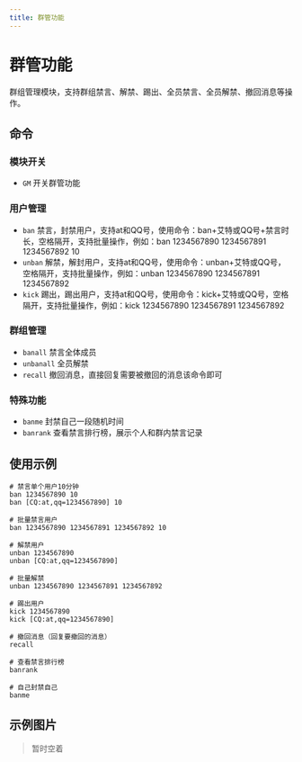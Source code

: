 ```yaml
---
title: 群管功能
---
```


# 群管功能

群组管理模块，支持群组禁言、解禁、踢出、全员禁言、全员解禁、撤回消息等操作。

## 命令

### 模块开关
- `GM` 开关群管功能

### 用户管理
- `ban` 禁言，封禁用户，支持at和QQ号，使用命令：ban+艾特或QQ号+禁言时长，空格隔开，支持批量操作，例如：ban 1234567890 1234567891 1234567892 10
- `unban` 解禁，解封用户，支持at和QQ号，使用命令：unban+艾特或QQ号，空格隔开，支持批量操作，例如：unban 1234567890 1234567891 1234567892
- `kick` 踢出，踢出用户，支持at和QQ号，使用命令：kick+艾特或QQ号，空格隔开，支持批量操作，例如：kick 1234567890 1234567891 1234567892

### 群组管理
- `banall` 禁言全体成员
- `unbanall` 全员解禁
- `recall` 撤回消息，直接回复需要被撤回的消息该命令即可

### 特殊功能
- `banme` 封禁自己一段随机时间
- `banrank` 查看禁言排行榜，展示个人和群内禁言记录

## 使用示例

```
# 禁言单个用户10分钟
ban 1234567890 10
ban [CQ:at,qq=1234567890] 10

# 批量禁言用户
ban 1234567890 1234567891 1234567892 10

# 解禁用户
unban 1234567890
unban [CQ:at,qq=1234567890]

# 批量解禁
unban 1234567890 1234567891 1234567892

# 踢出用户
kick 1234567890
kick [CQ:at,qq=1234567890]

# 撤回消息（回复要撤回的消息）
recall

# 查看禁言排行榜
banrank

# 自己封禁自己
banme
```

## 示例图片

> 暂时空着
